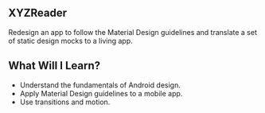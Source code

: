 ## XYZReader

Redesign an app to follow the Material Design guidelines and translate a set of static design mocks to a living app.

## What Will I Learn?
* Understand the fundamentals of Android design.
* Apply Material Design guidelines to a mobile app.
* Use transitions and motion.
